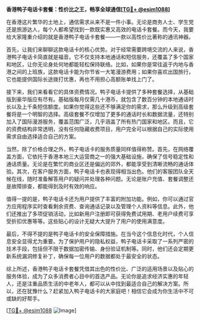 **香港鸭子电话卡套餐：性价比之王，畅享全球通信[[TG💪+ @esim1088](https://t.me/s/esim1088)]**

在香港这片繁华的土地上，通信需求从来不是一件小事。无论是商务人士、学生党还是旅游达人，每个人都希望找到一款既实惠又高效的电话卡套餐。而今天，我要给大家隆重介绍的就是香港鸭子电话卡套餐——一款以高性价比著称的通讯神器。

首先，让我们来聊聊这款电话卡的核心优势。对于经常需要跨境交流的人来说，香港鸭子电话卡简直就是福音。它不仅支持本地通话和短信服务，还覆盖了多个国家和地区，让你无论身处何地都能轻松保持联络。比如，如果你是常往返于内地与香港之间的上班族，这款电话卡能为你节省一大笔漫游费用；如果你喜欢出国旅行，它也能提供国际长途拨打优惠，再也不用担心高额账单找上门了。

接下来，我们来看看它的具体资费情况。鸭子电话卡提供了多种套餐选择，从基础版到豪华版应有尽有。基础版每月仅需几十港币，就包含了数百分钟的本地通话时长以及上千条短信额度。如果你觉得这些还不够满足你的需求，那么升级到高级套餐将是一个明智的选择。高级套餐不仅增加了更多的通话时长和数据流量，还特别加入了国际漫游服务，覆盖范围广泛，几乎涵盖了所有热门国家和地区。而且，它的资费结构非常透明，没有任何隐藏收费项目，用户完全可以根据自己的实际使用需求自由选择适合自己的方案。

当然，除了价格合理之外，鸭子电话卡的服务质量同样值得称赞。首先，在网络覆盖方面，它依托于香港本地三大运营商之一的强大基础设施，确保了信号稳定性和通话质量。无论是在繁忙的商业区还是偏远的郊外，都能享受到清晰流畅的通话体验。其次，在客户服务方面，鸭子电话卡也表现得相当出色。他们的客服团队全天候在线，随时准备解答用户的疑问并处理各种问题。无论是账户充值、套餐调整还是故障排查，都能得到及时有效的响应。

值得一提的是，鸭子电话卡还为用户提供了丰富的附加功能。例如，你可以通过官方应用程序实时查看剩余资费、查询通话记录以及管理个人资料等信息。此外，他们还推出了多项促销活动，比如新用户注册即可获得免费试用期、老用户续费可享受折扣优惠等等。这些贴心的设计无疑大大提升了用户的使用满意度。

最后，不得不提的是鸭子电话卡的安全保障措施。在当今这个信息化时代，个人信息安全显得尤为重要。为了保护用户的隐私权益，鸭子电话卡采取了一系列严密的技术手段，包括但不限于数据加密传输、身份验证机制等。同时，他们还会定期更新系统漏洞修复补丁，确保每一位用户的数据都处于最安全的状态。

综上所述，香港鸭子电话卡套餐凭借其出色的性价比、广泛的适用场景以及贴心的服务体验，成为了众多消费者心目中的首选产品。无论你是追求经济实惠的年轻人，还是注重品质生活的中老年人，都可以从中找到最适合自己的解决方案。所以，还在犹豫什么？赶紧加入鸭子电话卡的大家庭吧！相信它会成为你生活中不可或缺的好帮手。

[[TG💪+ @esim1088](https://t.me/s/esim1088) ![Image](https://i.postimg.cc/4NQfJmqS/Snipaste-2025-05-13-00-14-12.png)]